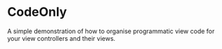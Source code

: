 # CodeOnly

A simple demonstration of how to organise programmatic view code for your view controllers and their views.
